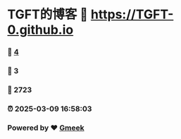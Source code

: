 # TGFT的博客 :link: https://TGFT-0.github.io 
### :page_facing_up: [4](https://TGFT-0.github.io/tag.html) 
### :speech_balloon: 3 
### :hibiscus: 2723 
### :alarm_clock: 2025-03-09 16:58:03 
### Powered by :heart: [Gmeek](https://github.com/Meekdai/Gmeek)
